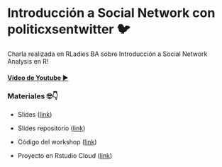 # Introducción a Social Network con politicxsentwitter 🐦
Charla realizada en RLadies BA sobre Introducción a Social Network Analysis en R! 

#### [Video de Youtube ▶️](youtu.be/BSU82auREmw)

### Materiales 🤓👇

* Slides ([link](https://guadag12.github.io/socialnetwork-rladies-talk/))

* Slides repositorio ([link](https://github.com/guadag12/socialnetwork-rladies-talk))
 
* Código del workshop ([link](https://github.com/guadag12/socialnetwork-rladies-talk/tree/main/codigo))

* Proyecto en Rstudio Cloud ([link](https://rstudio.cloud/project/2794017))
